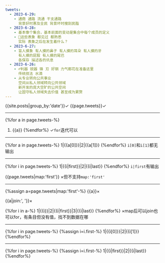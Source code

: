 ```yaml
---
tweets:
  - 2023-6-29:
    - 通商 通路 流通 干支通路
      背景好时惠及全民 背景坏时搜刮民脂
  - 2023-6-28:
    - 基本像个集合，基本前面的变动是集合中每个成员的定义
    - 🌙这些表象 都见过 都熟悉
      实际 表象之后在发生着什么？
  - 2023-6-27:
    - 盲人摸象 有人摸的鼻子 有人摸的耳朵 有人摸的牙
      有人摸的屁股 有人摸的尾巴
      各保存 描述各的讯息
  - 2023-6-26:
    - ♂利器 锐器 锋 刃 好钢 力气都花在准备这里
      传统技法 水滴
    - 从专业转向公共事业
      空间从私人领域转向公共领域
      新开发的庞大空旷的公共空间
      让固守私人领域失去价值 甚至成为累赘
---
```

{{site.posts|group_by:'date'}}✓
{{page.tweets}}✓

---
{%for a in page.tweets-%}
1. {{a}}
{%endfor%}
✓`for`迭代可以

---

{%for a in page.tweets-%}
1|{{a[0]}}|2|{{a[1]}}
{%endfor%}
`i[0]`和`i[1]`都无输出

---

{%for i in page.tweets-%}
1|{{i|first}}|2|{{i|last}}
{%endfor%}
`i|first`有输出

{{page.tweets|map:'first'}}
×但不支持`map:'first'`

---
{%assign a=page.tweets|map:'first'-%}
{{a}}×

{{a|join:', '}}×

{%for i in a-%}
1|{{i}}|2|{{i|first}}|3|{{i|last}}
{%endfor%}
×map后可以join也可以for，有条目但没有值，找不到数据在哪

---

{%for i in page.tweets-%}
{%assign i=i.first-%}
1|{{i[0]}}|2|{{i[1]}}
{%endfor%}

---

{%for i in page.tweets-%}
{%assign i=i.first-%}
1|{{i|first}}|2|{{i|last}}
{%endfor%}
